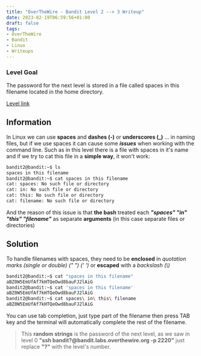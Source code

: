 ```yaml
---
title: "OverTheWire - Bandit Level 2 --> 3 Writeup"
date: 2023-02-19T06:59:56+01:00
draft: false
tags:
- OverTheWire
- Bandit
- Linux
- Writeups
---
```


### Level Goal
The password for the next level is stored in a file called spaces in this filename located in the home directory.

[Level link](https://overthewire.org/wargames/bandit/bandit3.html)


## Information
In Linux we can use **spaces** and **dashes (-)** or **underscores (_)** ... in naming files, but if we use spaces it can cause some **_issues_** when working with the command line. Such as in this level there is a file with spaces in it's name and if we try to cat this file in a **simple way**, it won't work:

```bash
bandit2@bandit:~$ ls
spaces in this filename
bandit2@bandit:~$ cat spaces in this filename
cat: spaces: No such file or directory
cat: in: No such file or directory
cat: this: No such file or directory
cat: filename: No such file or directory
```
And the reason of this issue is that **the bash** treated each **_"spaces" "in" "this" "filename"_** as separate **arguments** (in this case separate files or directories)
## Solution
To handle filenames with spaces, they need to be **enclosed** in _quotation marks (single or double) (" ") (' ')_ or **escaped** with a _backslash (\\)_

```bash
bandit2@bandit:~$ cat "spaces in this filename" 
aBZ0W5EmUfAf7kHTQeOwd8bauFJ2lAiG
bandit2@bandit:~$ cat 'spaces in this filename' 
aBZ0W5EmUfAf7kHTQeOwd8bauFJ2lAiG
bandit2@bandit:~$ cat spaces\ in\ this\ filename 
aBZ0W5EmUfAf7kHTQeOwd8bauFJ2lAiG
```
You can use tab completion, just type part of the filename then press TAB key and the terminal will automatically complete the rest of the filename.

> This **random strings** is the password of the next level, as we saw in level 0 **"ssh bandit?@bandit.labs.overthewire.org -p 2220"** just replace **"?"** with the level's number.